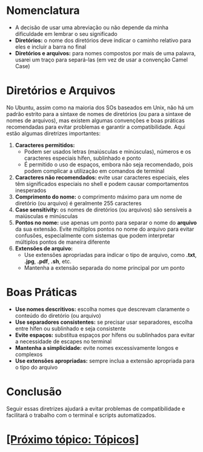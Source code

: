 # Nomenclatura

- A decisão de usar uma abreviação ou não depende da minha dificuldade em lembrar o seu significado
- **Diretórios:** o nome dos diretórios deve indicar o caminho relativo para eles e incluir a barra no final
- **Diretórios e arquivos:** para nomes compostos por mais de uma palavra, usarei um traço para separá-las (em vez de usar a convenção Camel Case)

# Diretórios e Arquivos

No Ubuntu, assim como na maioria dos SOs baseados em Unix, não há um padrão estrito para a sintaxe de nomes de diretórios (ou para a sintaxe de nomes de arquivos), mas existem algumas convenções e boas práticas recomendadas para evitar problemas e garantir a compatibilidade. Aqui estão algumas diretrizes importantes:

1. **Caracteres permitidos:**
    - Podem ser usados letras (maiúsculas e minúsculas), números e os caracteres especiais hífen, sublinhado e ponto
    - É permitido o uso de espaços, embora não seja recomendado, pois podem complicar a utilização em comandos de terminal
2. **Caracteres não recomendados:** evite usar caracteres especiais, eles têm significados especiais no shell e podem causar comportamentos inesperados
3. **Comprimento do nome:** o comprimento máximo para um nome de diretório (ou arquivo) é geralmente 255 caracteres
4. **Case sensitivity:** os nomes de diretórios (ou arquivos) são sensíveis a maiúsculas e minúsculas
5. **Pontos no nome:** use apenas um ponto para separar o nome do **arquivo** da sua extensão. Evite múltiplos pontos no nome do arquivo para evitar confusões, especialmente com sistemas que podem interpretar múltiplos pontos de maneira diferente
6. **Extensões de arquivo:**
    - Use extensões apropriadas para indicar o tipo de arquivo, como **.txt**, **.jpg**, **.pdf**, **.sh**, etc.
    - Mantenha a extensão separada do nome principal por um ponto

# Boas Práticas

- **Use nomes descritivos:** escolha nomes que descrevam claramente o conteúdo do diretório (ou arquivo)
- **Use separadores consistentes:** se precisar usar separadores, escolha entre hífen ou sublinhado e seja consistente
- **Evite espaços:** substitua espaços por hífens ou sublinhados para evitar a necessidade de escapes no terminal
- **Mantenha a simplicidade:** evite nomes excessivamente longos e complexos
- **Use extensões apropriadas:** sempre inclua a extensão apropriada para o tipo do arquivo

# Conclusão

Seguir essas diretrizes ajudará a evitar problemas de compatibilidade e facilitará o trabalho com o terminal e scripts automatizados.

# [[Próximo tópico: Tópicos]](./topicos.md)
